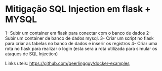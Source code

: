 # Mitigação SQL Injection em flask + MYSQL

1-	Subir um container em flask para conectar com o banco de dados
2-	Subir um container de banco de dados mysql. 
3-	Criar um script no flask para criar as tabelas no banco de dados e inserir os registros
4-	Criar uma rota no flask para realizar o login (esta sera a rota utilizada para simular os ataques de SQL Injection)


Links uteis:
https://github.com/geerlingguy/docker-examples


